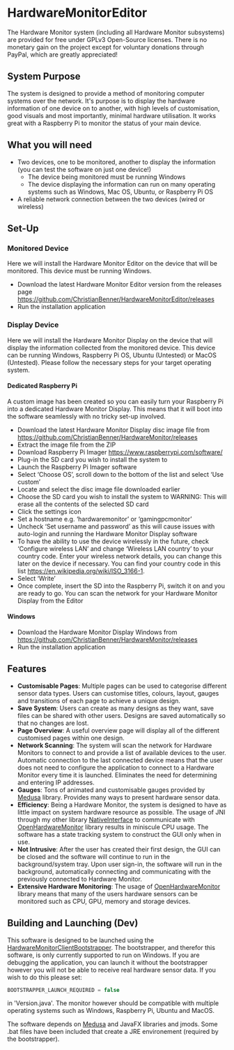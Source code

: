 # HardwareMonitorEditor
The Hardware Monitor system (including all Hardware Monitor subsystems) are provided for free under GPLv3 Open-Source licenses. There is no monetary gain on the project except for voluntary donations through PayPal, which are greatly appreciated!

## System Purpose
The system is designed to provide a method of monitoring computer systems over the network. It's purpose is to display the hardware information of one device on to another, with high levels of customisation, good visuals and most importantly, minimal hardware utilisation. It works great with a Raspberry Pi to monitor the status of your main device.

## What you will need
- Two devices, one to be monitored, another to display the information (you can test the software on just one device!)
  - The device being monitored must be running Windows
  - The device displaying the information can run on many operating systems such as Windows, Mac OS, Ubuntu, or Raspberry Pi OS
- A reliable network connection between the two devices (wired or wireless)

## Set-Up
### Monitored Device
Here we will install the Hardware Monitor Editor on the device that will be monitored. This device must be running Windows.
- Download the latest Hardware Monitor Editor version from the releases page https://github.com/ChristianBenner/HardwareMonitorEditor/releases
- Run the installation application

### Display Device
Here we will install the Hardware Monitor Display on the device that will display the information collected from the monitored device. This device can be running Windows, Raspberry Pi OS, Ubuntu (Untested) or MacOS (Untested). Please follow the necessary steps for your target operating system.
#### Dedicated Raspberry Pi
A custom image has been created so you can easily turn your Raspberry Pi into a dedicated Hardware Monitor Display. This means that it will boot into the software seamlessly with no tricky set-up involved.
- Download the latest Hardware Monitor Display disc image file from https://github.com/ChristianBenner/HardwareMonitor/releases
- Extract the image file from the ZIP
- Download Raspberry Pi Imager https://www.raspberrypi.com/software/
- Plug-in the SD card you wish to install the system to
- Launch the Raspberry Pi Imager software
- Select ‘Choose OS’, scroll down to the bottom of the list and select ‘Use custom’
- Locate and select the disc image file downloaded earlier
- Choose the SD card you wish to install the system to WARNING: This will erase all the contents of the selected SD card
- Click the settings icon
- Set a hostname e.g. ‘hardwaremonitor’ or ‘gamingpcmonitor’
- Uncheck ‘Set username and password’ as this will cause issues with auto-login and running the Hardware Monitor Display software
- To have the ability to use the device wirelessly in the future, check ‘Configure wireless LAN’ and change ‘Wireless LAN country’ to your country code. Enter your wireless network details, you can change this later on the device if necessary. You can find your country code in this list https://en.wikipedia.org/wiki/ISO_3166-1.
- Select ‘Write’
- Once complete, insert the SD into the Raspberry Pi, switch it on and you are ready to go. You can scan the network for your Hardware Monitor Display from the Editor
#### Windows
- Download the Hardware Monitor Display Windows from https://github.com/ChristianBenner/HardwareMonitor/releases
- Run the installation application


## Features
- **Customisable Pages**: Multiple pages can be used to categorise different sensor data types. Users can customise titles, colours, layout, gauges and transitions of each page to achieve a unique design.
- **Save System**: Users can create as many designs as they want, save files can be shared with other users. Designs are saved automatically so that no changes are lost.
- **Page Overview**: A useful overview page will display all of the different customised pages within one design.
- **Network Scanning**: The system will scan the network for Hardware Monitors to connect to and provide a list of available devices to the user. Automatic connection to the last connected device means that the user does not need to configure the application to connect to a Hardware Monitor every time it is launched. Eliminates the need for determining and entering IP addresses.
- **Gauges**: Tons of animated and customisable gauges provided by [Medusa](https://github.com/HanSolo/Medusa) library. Provides many ways to present hardware sensor data.
- **Efficiency**: Being a Hardware Monitor, the system is designed to have as little impact on system hardware resource as possible. The usage of JNI through my other library [NativeInterface](https://github.com/ChristianBenner/NativeInterface) to communicate with [OpenHardwareMonitor](https://github.com/openhardwaremonitor/openhardwaremonitor) library results in miniscule CPU usage. The software has a state tracking system to construct the GUI only when in use.
- **Not Intrusive**: After the user has created their first design, the GUI can be closed and the software will continue to run in the background/system tray. Upon user sign-in, the software will run in the background, automatically connecting and communicating with the previously connected to Hardware Monitor.
- **Extensive Hardware Monitoring**: The usage of [OpenHardwareMonitor](https://github.com/openhardwaremonitor/openhardwaremonitor) library means that many of the users hardware sensors can be monitored such as CPU, GPU, memory and storage devices.

## Building and Launching (Dev)
This software is designed to be launched using the [HardwareMonitorClientBootstrapper](https://github.com/ChristianBenner/HardwareMonitorClientBootstrapper). The bootstrapper, and therefor this software, is only currently supported to run on Windows. If you are debugging the application, you can launch it without the bootstrapper however you will not be able to receive real hardware sensor data. If you wish to do this please set:
```java
BOOTSTRAPPER_LAUNCH_REQUIRED = false
```
in 'Version.java'. The monitor however should be compatible with multiple operating systems such as Windows, Raspberry Pi, Ubuntu and MacOS.

The software depends on [Medusa](https://github.com/HanSolo/Medusa) and JavaFX libraries and jmods. Some .bat files have been included that create a JRE environement (required by the bootstrapper).
